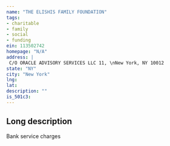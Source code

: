 ```yaml
---
name: "THE ELISHIS FAMILY FOUNDATION"
tags:
- charitable
- family
- social
- funding
ein: 113502742
homepage: "N/A"
address: |
 C/O ORACLE ADVISORY SERVICES LLC 11, \nNew York, NY 10012
state: "NY"
city: "New York"
lng: 
lat: 
description: ""
is_501c3: 
---
```


## Long description

Bank service charges
